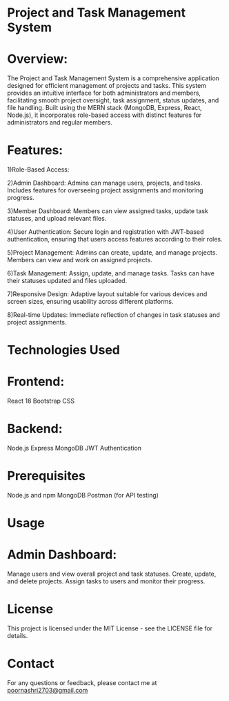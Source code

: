 # Project and Task Management System

# Overview:


The Project and Task Management System is a comprehensive application designed for efficient management of projects and tasks. This system provides an intuitive interface for both administrators and members, facilitating smooth project oversight, task assignment, status updates, and file handling. Built using the MERN stack (MongoDB, Express, React, Node.js), it incorporates role-based access with distinct features for administrators and regular members.

# Features:

1)Role-Based Access:

2)Admin Dashboard: Admins can manage users, projects, and tasks. Includes features for overseeing project assignments and monitoring progress.

3)Member Dashboard: Members can view assigned tasks, update task statuses, and upload relevant files.

4)User Authentication: Secure login and registration with JWT-based authentication, ensuring that users access features according to their roles.

5)Project Management: Admins can create, update, and manage projects. Members can view and work on assigned projects.

6)Task Management: Assign, update, and manage tasks. Tasks can have their statuses updated and files uploaded.

7)Responsive Design: Adaptive layout suitable for various devices and screen sizes, ensuring usability across different platforms.

8)Real-time Updates: Immediate reflection of changes in task statuses and project assignments.

# Technologies Used

# Frontend:

React 18
Bootstrap CSS

# Backend:

Node.js
Express
MongoDB
JWT Authentication


# Prerequisites

Node.js and npm
MongoDB
Postman (for API testing)






# Usage

# Admin Dashboard:

Manage users and view overall project and task statuses.
Create, update, and delete projects.
Assign tasks to users and monitor their progress.

# License
This project is licensed under the MIT License - see the LICENSE file for details.

# Contact
For any questions or feedback, please contact me at poornashri2703@gmail.com
